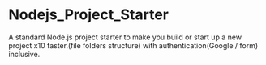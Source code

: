 # Nodejs_Project_Starter
A standard Node.js project starter to make you build or start up a new project x10 faster.(file folders structure)
with authentication(Google / form) inclusive.
